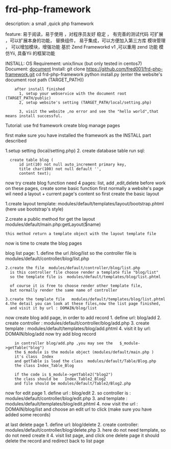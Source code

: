 # frd-php-framework

description:
  a small ,quick php framework

feature:
    易于阅读，易于使用 ，对程序员友好
    稳定 ， 有完善的测试代码
    可扩展 ，可以扩展本身的功能， 替换组件，
    易于集成，可以方便加入第三方库
    模块管理 ， 可以增加模块，增强功能
    基於 Zend Frameworkd v1 ,可以重用 zend 功能
    模仿Yii, 具备Yii 的框架功能

INSTALL:
    OS Requirement:    unix/linux  (but only tested in centos7)
    Document: <a target="_blank" href="http://iamlosing.me/frd_framework">document</a>
    Install: 
        git clone https://github.com/fred001/frd-php-framework.git
        cd frd-php-framework
        python install.py
            (enter the website's document root path (TARGET_PATH))

        after install finished
          1, setup your webservice with the document root (TARGET_PATH/public)
          2, setup website's setting (TARGET_PATH/local/setting.php)

          3, visit the website ,no error and see the "hello world",that means install successful.


Tutorial: use frd framework create  blog manage pages

  first make sure you have installed the framework as the INSTALL part described


  1.setup setting (local/setting.php)
  2. create database table
    run sql:
        
      create table blog (
          id int(10) not null auto_increment primary key,
          title char(100) not null default '',
          content text);

  now try create blog function
  need 4 pages:  list, add ,edit,delete
  before work on these pages, create some basic function first
  normally a website's page wil need a layout + current page's content
  so first create the basic layout

  1.create layout template:
    modules/default/templates/layout/bootstrap.phtml (here use bootstrap's style)

  2.create a public method for get the layout 
    modules/default/main.php:getLayout($name) 

    this method return a template object with the layout template file

  now is time to create the blog pages

  blog list page:
    1. define the url   /blog/list
        so the controller file is   modules/default/controller/blog/list.php

    2.create the file  modules/default/controller/blog/list.php
      is this controller file choose render a template file "blog/list"
      so the template file is  modules/default/templates/blog/list.phtml

      of course it is free to choose render other template file,
      but normally render the same name of controller

    3.create the template file   modules/default/templates/blog/list.phtml
    4.the detail you can look at these files,now the list page finished,
      and visit it by url : DOMAIN/blog/list


  now create blog add page, in order to add record
    1. define url:  blog/add
    2. create controller :  modules/default/controller/blog/add.php
    3. create template : modules/default/templates/blog/add.phtml
    4. visit it by url: DOMAIN/blog/add
        now try add blog record

        in controller blog/add.php ,you may see the   $_module->getTable("blog")
        the $_module is the module object (modules/default/main.php )
        it's class  Index
        and getTable is load the class  modules/default/Table/Blog.php
        the class Index_Table_Blog

        if the code is $_module->getTable2("blog2")
        the class should be   Index_Table2_Blog2 
        and file should be modules/default/Table2/Blog2.php

  now for edit page
    1. define url : blog/edit
    2. so controller is : modules/default/controller/blog/edit.php
    3. and template : modules/default/templates/blog/edit.phtml
    4. now visit the url : DOMAIN/blog/list
        and choose an edit url to click (make sure you have added some records)

  at last delete page 
    1. define url: blog/delete
    2. create controller:  modules/default/controller/blog/delete.php
    3. here do not need template, so do not need create it
    4. visit list page, and click one delete page
        it should delete the record and redirect back to list page

    
    


